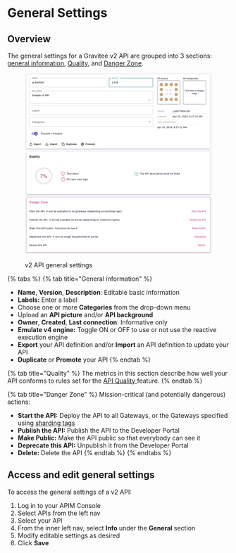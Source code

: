 # General Settings

## Overview

The general settings for a Gravitee v2 API are grouped into 3 sections: [general information](general-settings.md#general-information), [Quality](general-settings.md#quality), and [Danger Zone](general-settings.md#danger-zone).

<figure><img src="../../.gitbook/assets/v2 general settings.png" alt=""><figcaption><p>v2 API general settings</p></figcaption></figure>

{% tabs %}
{% tab title="General information" %}
* **Name**, **Version**, **Description**: Editable basic information
* **Labels:** Enter a label
* Choose one or more **Categories** from the drop-down menu
* Upload an **API picture** and/or **API background**
* **Owner**, **Created**, **Last connection**: Informative only
* **Emulate v4 engine:** Toggle ON or OFF to use or not use the reactive execution engine
* **Export** your API definition and/or **Import** an API definition to update your API
* **Duplicate** or **Promote** your API
{% endtab %}

{% tab title="Quality" %}
The metrics in this section describe how well your API conforms to rules set for the [API Quality ](../../analyze-and-monitor-apis/api-quality.md)feature.
{% endtab %}

{% tab title="Danger Zone" %}
Mission-critical (and potentially dangerous) actions:

* **Start the API:** Deploy the API to all Gateways, or the Gateways specified using [sharding tags](../../configure-and-manage-the-platform/gravitee-gateway/sharding-tags.md)
* **Publish the API:** Publish the API to the Developer Portal
* **Make Public:** Make the API public so that everybody can see it
* **Deprecate this API:** Unpublish it from the Developer Portal
* **Delete:** Delete the API
{% endtab %}
{% endtabs %}

## Access and edit general settings

To access the general settings of a v2 API:

1. Log in to your APIM Console
2. Select APIs from the left nav
3. Select your API
4. From the inner left nav, select **Info** under the **General** section
5. Modify editable settings as desired
6. Click **Save**
